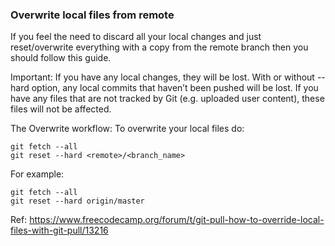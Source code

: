 ### Overwrite local files from remote
If you feel the need to discard all your local changes and just reset/overwrite everything with a copy from the remote branch then you should follow this guide.

Important: If you have any local changes, they will be lost. With or without --hard option, any local commits that haven’t been pushed will be lost.
If you have any files that are not tracked by Git (e.g. uploaded user content), these files will not be affected.

The Overwrite workflow:
To overwrite your local files do:

```
git fetch --all
git reset --hard <remote>/<branch_name>
```
For example:
```
git fetch --all
git reset --hard origin/master
```

Ref: https://www.freecodecamp.org/forum/t/git-pull-how-to-override-local-files-with-git-pull/13216
